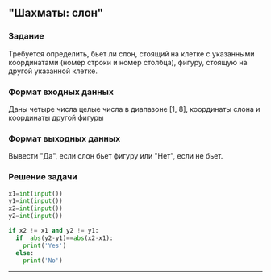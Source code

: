 ## "Шахматы: слон"

### Задание

Требуется определить, бьет ли слон, стоящий на клетке с указанными координатами (номер строки и номер столбца), фигуру, стоящую на другой указанной клетке.

### Формат входных данных

Даны четыре числа целые числа в диапазоне [1, 8], координаты слона и координаты другой фигуры

### Формат выходных данных

Вывести "Да", если слон бьет фигуру или "Нет", если не бьет.

### Решение задачи

```python
x1=int(input())
y1=int(input())
x2=int(input())
y2=int(input())

if x2 != x1 and y2 != y1:
  if  abs(y2-y1)==abs(x2-x1):
    print('Yes')
  else:
    print('No')
```

---

